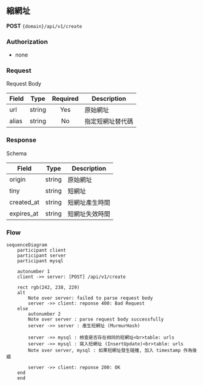 ## 縮網址

**POST** `{domain}/api/v1/create`

### Authorization

- none

### Request 

Request Body

| Field  | Type   | Required | Description |
| ------ | ------ | :------: | ----------- |
| url    | string | Yes      | 原始網址 |
| alias  | string | No       | 指定短網址替代碼 |

### Response

Schema

| Field   | Type   | Description |
| ------- | ------ | ----------- |
| origin  | string | 原始網址 |
| tiny    | string | 短網址 |
| created_at | string | 短網址產生時間 |
| expires_at | string | 短網址失效時間 |

### Flow

```mermaid
sequenceDiagram
    participant client
    participant server
    participant mysql
    
    autonumber 1
    client ->> server: [POST] /api/v1/create
    
    rect rgb(242, 238, 229)
    alt
        Note over server: failed to parse request body
        server ->> client: reponse 400: Bad Request
    else
        autonumber 2
        Note over server : parse request body successfully
        server ->> server : 產生短網址 (MurmurHash)
        
        server ->> mysql : 檢查是否存在相同的短網址<br>table: urls
        server ->> mysql : 寫入短網址 (InsertUpdate)<br>table: urls
        Note over server, mysql : 如果短網址發生碰撞, 加入 timestamp 作為後綴
        
        server ->> client: reponse 200: OK
    end
    end
```
